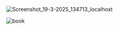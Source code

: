 
![Screenshot_19-3-2025_134713_localhost](https://github.com/user-attachments/assets/61aad5c7-59da-4009-b7b0-fdc96b6deec7)



![book](https://github.com/user-attachments/assets/7c66d0ec-c3e0-49d0-8d2d-0324704f5d25)


